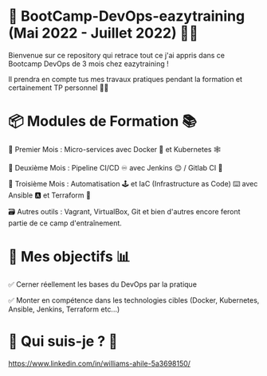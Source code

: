 # 🎉 BootCamp-DevOps-eazytraining (Mai 2022 - Juillet 2022) ✌🏾

Bienvenue sur ce repository qui retrace tout ce j'ai appris dans ce Bootcamp DevOps de 3 mois chez eazytraining !

Il prendra en compte tus mes travaux pratiques pendant la formation et certainement TP personnel ✌🏾



# 📦 Modules de Formation 📚

📆 Premier Mois : Micro-services avec Docker 🐳 et Kubernetes 🕸 

📅 Deuxième Mois : Pipeline CI/CD ♾️ avec Jenkins 😌 / Gitlab CI 🦊

📅 Troisième Mois : Automatisation 🕹 et IaC (Infrastructure as Code) ⌨️ avec Ansible 🅰️ et Terraform 💠

🗃 Autres outils : Vagrant, VirtualBox, Git et bien d'autres encore feront partie de ce camp d'entraînement.



# 🎯  Mes objectifs 📊

✅ Cerner réellement les bases du DevOps par la pratique

✅ Monter en compétence dans les technologies cibles (Docker, Kubernetes, Ansible, Jenkins, Terraform etc...)



# 🤔 Qui suis-je ? 🔎 
https://www.linkedin.com/in/williams-ahile-5a3698150/
